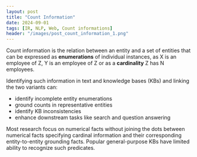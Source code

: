 ```yaml
---
layout: post
title: "Count Information"
date: 2024-09-01
tags: [IR, NLP, Web, Count informations]
header: "/images/post_count_information_1.png"
---
```


<p>Count information is the relation between an entity and a set of entities that can be expressed as <strong>enumerations</strong> of individual instances, as X is an employee of Z, Y is an employee of Z or as a <strong>cardinality</strong> Z has N employees.
</p> 

<p>Identifying such information in text and knowledge bases (KBs) and linking the two variants can: </p>

<ul>
    <li>identify incomplete entity enumerations</li>
    <li>ground counts in representative entities</li>
    <li>identify KB inconsistencies</li>
    <li>enhance downstream tasks like search and question answering</li>
</ul>

Most research focus on numerical facts without joining the dots between numerical facts specifying cardinal information and their corresponding entity-to-entity grounding facts. Popular general-purpose KBs have limited ability to recognize such predicates. 

